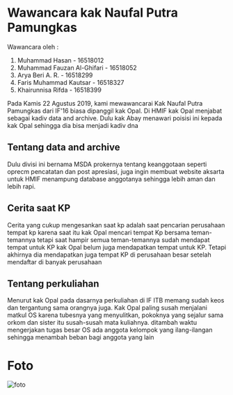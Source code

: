 # Wawancara kak Naufal Putra Pamungkas

Wawancara oleh :
1. Muhammad Hasan - 16518012
2. Muhammad Fauzan Al-Ghifari - 16518052
3. Arya Beri A. R. - 16518299
4. Faris Muhammad Kautsar - 16518327
5. Khairunnisa Rifda - 16518399

Pada Kamis 22 Agustus 2019, kami mewawancarai Kak Naufal Putra Pamungkas dari IF'16 biasa dipanggil kak Opal. Di HMIF kak Opal menjabat sebagai kadiv data and archive. Dulu kak Abay menawari poisisi ini kepada kak Opal sehingga dia bisa menjadi kadiv dna

## Tentang data and archive
Dulu divisi ini bernama MSDA prokernya tentang keanggotaan seperti oprecm pencatatan dan post apresiasi, juga ingin membuat website aksarta untuk HMIF menampung database anggotanya sehingga lebih aman dan lebih rapi.

## Cerita saat KP
Cerita yang cukup mengesankan saat kp adalah saat pencarian perusahaan tempat kp karena saat itu kak Opal mencari tempat Kp bersama teman-temannya tetapi saat hampir semua teman-temannya sudah mendapat tempat untuk KP kak Opal belum juga mendapatkan tempat untuk KP. Tetapi akhirnya dia mendapatkan juga tempat KP di perusahaan besar setelah mendaftar di banyak perusahaan

## Tentang perkuliahan
Menurut kak Opal pada dasarnya perkuliahan di IF ITB memang sudah keos dan tergantung sama orangnya juga. Kak Opal paling susah menjalani matkul OS karena tubesnya yang menyulitkan, pokoknya yang sejalur sama orkom dan sister itu susah-susah mata kuliahnya. ditambah waktu mengerjakan tugas besar OS ada anggota kelompok yang ilang-ilangan sehingga menambah beban bagi anggota yang lain

# Foto
![foto](./16518044-16518052-16518115-16518249-16518333.jpg)
